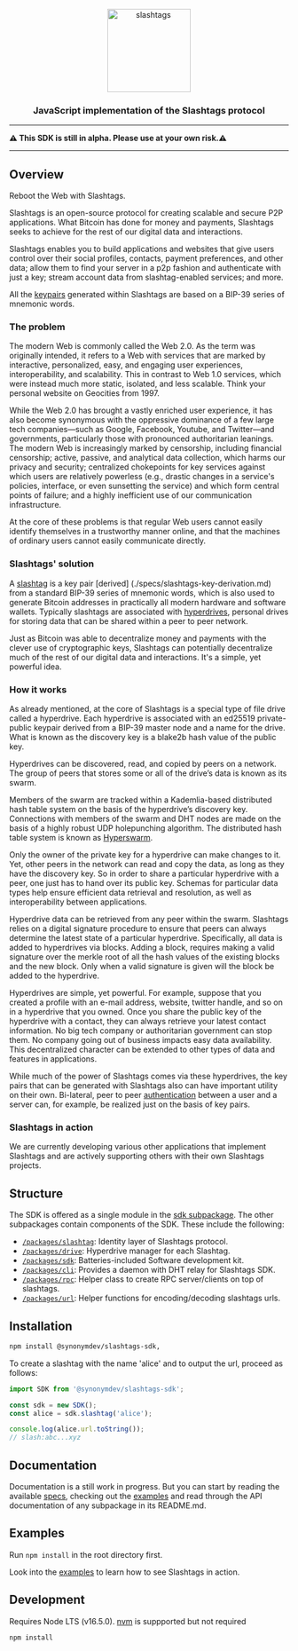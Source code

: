<p align="center">
  <a href="https://github.com/synonymdev/slashtags" title="Slashtags">
    <img alt="slashtags" src="./docs/_img/slashtags-brand-mark.png" width="150"></img>
  </a>
</p>

<h3 align="center">JavaScript implementation of the Slashtags protocol</h3>

---

**⚠️ This SDK is still in alpha. Please use at your own risk.⚠️**

---

## Overview

Reboot the Web with Slashtags.

Slashtags is an open-source protocol for creating scalable and secure P2P applications. What Bitcoin has done for money and payments, Slashtags seeks to achieve for the rest of our digital data and interactions. 

Slashtags enables you to build applications and websites that give users control over their social profiles, contacts, payment preferences, and other data; allow them to find your server in a p2p fashion and authenticate with just a key; stream account data from slashtag-enabled services; and more. 

All the [keypairs](./specs/slashtags-key-derivation.md) generated within Slashtags are based on a BIP-39 series of mnemonic words. 


### The problem

The modern Web is commonly called the Web 2.0. As the term was originally intended, it refers to a Web with services that are marked by interactive, personalized, easy, and engaging user experiences, interoperability, and scalability. This in contrast to Web 1.0 services, which were instead much more static, isolated, and less scalable. Think your personal website on Geocities from 1997.

While the Web 2.0 has brought a vastly enriched user experience, it has also become synonymous with the oppressive dominance of a few large tech companies—such as Google, Facebook, Youtube, and Twitter—and governments, particularly those with pronounced authoritarian leanings. The modern Web is increasingly marked by censorship, including financial censorship; active, passive, and analytical data collection, which harms our privacy and security; centralized chokepoints for key services against which users are relatively powerless (e.g., drastic changes in a service's policies, interface, or even sunsetting the service) and which form central points of failure; and a highly inefficient use of our communication infrastructure.

At the core of these problems is that regular Web users cannot easily identify themselves in a trustworthy manner online, and that the machines of ordinary users cannot easily communicate directly.


### Slashtags' solution

A [slashtag](./packages/slashtag/README.md) is a key pair [derived] (./specs/slashtags-key-derivation.md) from a standard BIP-39 series of mnemonic words, which is also used to generate Bitcoin addresses in practically all modern hardware and software wallets. Typically slashtags are associated with [hyperdrives](./packages/drive/README.md), personal drives for storing data that can be shared within a peer to peer network.

Just as Bitcoin was able to decentralize money and payments with the clever use of cryptographic keys, Slashtags can potentially decentralize much of the rest of our digital data and interactions. It's a simple, yet powerful idea.


### How it works

As already mentioned, at the core of Slashtags is a special type of file drive called a hyperdrive. Each hyperdrive is associated with an ed25519 private-public keypair derived from a BIP-39 master node and a name for the drive. What is known as the discovery key is a blake2b hash value of the public key.

Hyperdrives can be discovered, read, and copied by peers on a network. The group of peers that stores some or all of the drive’s data is known as its swarm.

Members of the swarm are tracked within a Kademlia-based distributed hash table system on the basis of the hyperdrive’s discovery key. Connections with members of the swarm and DHT nodes are made on the basis of a highly robust UDP holepunching algorithm. The distributed hash table system is known as [Hyperswarm](https://github.com/hyperswarm/hyperswarm).

Only the owner of the private key for a hyperdrive can make changes to it. Yet, other peers in the network can read and copy the data, as long as they have the discovery key. So in order to share a particular hyperdrive with a peer, one just has to hand over its public key. Schemas for particular data types help ensure efficient data retrieval and resolution, as well as interoperability between applications.

Hyperdrive data can be retrieved from any peer within the swarm. Slashtags relies on a digital signature procedure to ensure that peers can always determine the latest state of a particular hyperdrive. Specifically, all data is added to hyperdrives via blocks. Adding a block, requires making a valid signature over the merkle root of all the hash values of the existing blocks and the new block. Only when a valid signature is given will the block be added to the hyperdrive.  

Hyperdrives are simple, yet powerful. For example, suppose that you created a profile with an e-mail address, website, twitter handle, and so on in a hyperdrive that you owned. Once you share the public key of the hyperdrive with a contact, they can always retrieve your latest contact information. No big tech company or authoritarian government can stop them. No company going out of business impacts easy data availability. This decentralized character can be extended to other types of data and features in applications.

While much of the power of Slashtags comes via these hyperdrives, the key pairs that can be generated with Slashtags also can have important utility on their own. Bi-lateral, peer to peer [authentication](https://github.com/synonymdev/slashtags-auth-demo) between a user and a server can, for example, be realized just on the basis of key pairs.


### Slashtags in action

We are currently developing various other applications that implement Slashtags and are actively supporting others with their own Slashtags projects. 


## Structure

The SDK is offered as a single module in the [sdk subpackage](./packages/sdk). The other subpackages contain components of the SDK. These include the following: 

- [`/packages/slashtag`](./packages/slashtag): Identity layer of Slashtags protocol.
- [`/packages/drive`](./packages/drive): Hyperdrive manager for each Slashtag.
- [`/packages/sdk`](./packages/sdk): Batteries-included Software development kit.
- [`/packages/cli`](./packages/cli): Provides a daemon with DHT relay for Slashtags SDK.
- [`/packages/rpc`](./packages/rpc): Helper class to create RPC server/clients on top of slashtags.
- [`/packages/url`](./packages/url): Helper functions for encoding/decoding slashtags urls.


## Installation

```bash
npm install @synonymdev/slashtags-sdk,
```
To create a slashtag with the name 'alice' and to output the url, proceed as follows:

```javascript
import SDK from '@synonymdev/slashtags-sdk';

const sdk = new SDK();
const alice = sdk.slashtag('alice');

console.log(alice.url.toString());
// slash:abc...xyz
```

## Documentation

Documentation is a still work in progress. But you can start by reading the available [specs](./specs/), checking out the [examples](./examples/) and read through the API documentation of any subpackage in its README.md.


## Examples

Run `npm install` in the root directory first.

Look into the [examples](./examples/) to learn how to see Slashtags in action.


## Development

Requires Node LTS (v16.5.0).
[nvm](https://github.com/nvm-sh/nvm#intro) is suppported but not required

```
npm install
```
